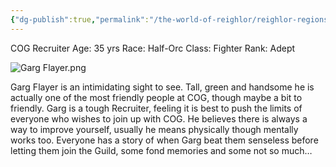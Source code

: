 ```yaml
---
{"dg-publish":true,"permalink":"/the-world-of-reighlor/reighlor-regions/kingdom-of-leloria/joleria/guilds-of-joleria/conquest-of-glory-cog/cog-staff/garg-flayer/"}
---
```


COG Recruiter 
Age: 35 yrs 
Race: Half-Orc 
Class: Fighter 
Rank: Adept 

![Garg Flayer.png](/img/user/Z%20Ref%20Pics/COG%20NPC%20PICS/Garg%20Flayer.png)

Garg Flayer is an intimidating sight to see. Tall, green and handsome he is actually one of the most friendly people at COG, though maybe a bit to friendly. 
Garg is a tough Recruiter, feeling it is best to push the limits of everyone who wishes to join up with COG. He believes there is always a way to improve yourself, usually he means physically though mentally works too. Everyone has a story of when Garg beat them senseless before letting them join the Guild, some fond memories and some not so much…